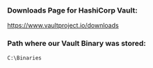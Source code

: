 
### Downloads Page for HashiCorp Vault:

https://www.vaultproject.io/downloads

### Path where our Vault Binary was stored:
```sh
C:\Binaries
```
